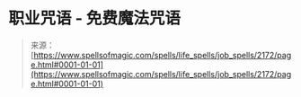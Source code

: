 <!--yml

category: 未分类

date: 2024-06-12 18:35:43

-->

# 职业咒语 - 免费魔法咒语

> 来源：[https://www.spellsofmagic.com/spells/life_spells/job_spells/2172/page.html#0001-01-01](https://www.spellsofmagic.com/spells/life_spells/job_spells/2172/page.html#0001-01-01)
